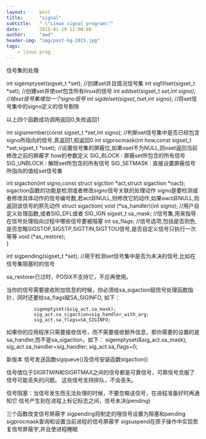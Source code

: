 ```yaml
---
layout:     post
title:      "signal"
subtitle:   " \"Linux signal program\""
date:       2015-01-29 12:00:00
author:     "awd"
header-img: "img/post-bg-2015.jpg"
tags:
    - linux prog
---
```

信号集的处理

int sigemptyset(sigset_t *set); //创建set并且情况信号集
int sigfillset(sigset_t *set); //创建set并使set包含所有linux的信号
int addset(sigset_t *set,int signo);      //给set信号集增加一个signo信号
int sigdelset(sigset_t*set,int signo); //将set信号集中的signo定义的信号剔除

以上四个函数成功调用返回0,失败返回1

int sigismember(const sigset_t *set,int signo); //判断set信号集中是否已经包含signo所指向的信号,真返回1,假返回0
int sigprocmask(int how,const sigset_t *set,sigset_t *oset);    //设置信号集的屏蔽位,如果oset不为NULL,则oset返回当前修改之前的屏蔽字
how的参数定义
SIG_BLOCK : 屏蔽set所包含的所有信号
SIG_UNBLOCK : 解除set所包含的所有信号
SIG_SETMASK : 直接设置屏蔽信号所指向的值给set信号集

int sigaction(int signo,const struct sigction *act,struct sigaction *oact);
sigaction函数的功能是检测或者修改signo信号关联的处理动作
signo是要检测或者修改具体动作的信号编号数,若act非NULL,则修改它的动作,如果oact非NULL,则返回该信号的原先动作
struct sigaction{
void (*sa_handler)(int signo); //用户自定义处理函数,或者SIG_DFL或者 SIG_IGN
sigset_t sa_mask;       //信号集,用来指导在信号处理指向过程中哪些信号要被阻塞
int sa_flags;   //信号选项,包括是否则色,是否忽略SIGSTOP,SIGSTP,SIGTTIN,SIGTTOU信号,是否自定义信号只执行一次等等
void (*as_restore);       
}

int sigpending(sigset_t *set); //用于检测set信号集中是否为未决的信号,比如在信号集阻塞时的信号


sa_restorer已过时，POSIX不支持它，不应再使用。

当你的信号需要接收附加信息的时候，你必须给sa_sigaction赋信号处理函数指针，同时还要给sa_flags赋SA_SIGINFO, 如下：

              sigemptyset(&sig_act.sa_mask);
              sig_act.sa_sigaction=sig_handler_with_arg;
              sig_act.sa_flags=SA_SIGINFO;
如果你的应用程序只需要接收信号，而不需要接收额外信息，那你需要的设置的是sa_handler,而不是sa_sigaction，如下：
              sigemptyset(&sig_act.sa_mask);
              sig_act.sa_handler=sig_handler;
              sig_act.sa_flags=0;


新版本
信号发送函数sigqueue()及信号安装函数sigaction()


信号值位于SIGRTMIN和SIGRTMAX之间的信号都是可靠信号，可靠信号克服了信号可能丢失的问题。
这些信号支持排队，不会丢失。 

信号阻塞：当信号发生而无法处理的时候，不要忽略该信号，在进程准备好时再通知它
信号产生到在进程上标记标志之间，信号未决(pending)

三个函数改变信号屏蔽字
sigpending将制定的哦信号设置为阻塞和pending
sigprocmask查询和设置当前进程的信号屏蔽字
sigsuspend在原子操作中实现恢复信号屏蔽字,并且使进程睡眠